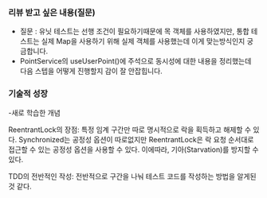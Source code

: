 ### **리뷰 받고 싶은 내용(질문)**
- 질문 : 유닛 테스트는 선행 조건이 필요하기때문에 목 객체를 사용하였지만, 통합 테스트는 실제 Map을 사용하기 위해 실제 객체를 사용했는데 이게 맞는방식인지 궁금합니다.
- PointService의 useUserPoint()에 주석으로 동시성에 대한 내용을 정리했는데 다음 스텝을 어떻게 진행할지 감이 잘 안잡힙니다.


### 기술적 성장
-새로 학습한 개념

ReentrantLock의 장점:
특정 임계 구간만 따로 명시적으로 락을 획득하고 해제할 수 있다.
Synchronized는 공정성 옵션이 따로없지만 ReentrantLock은 락 요청 순서대로 접근할 수 있는 공정성 옵션을 사용할 수 있다.
이에따라, 기아(Starvation)를 방지할 수 있다.

TDD의 전반적인 작성:
전반적으로 구간을 나눠 테스트 코드를 작성하는 방법을 알게된 것 같다.

